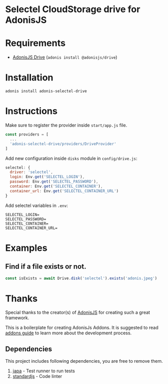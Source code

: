 # Selectel CloudStorage drive for AdonisJS

# Requirements
- [AdonisJS Drive](https://github.com/adonisjs/adonis-drive) (`adonis install @adonisjs/drive`)

# Installation
```
adonis install adonis-selectel-drive
```

# Instructions
Make sure to register the provider inside `start/app.js` file.

```js
const providers = [
  ...
  'adonis-selectel-drive/providers/DriveProvider'
]
```

Add new configuration inside `disks` module in `config/drive.js`:

```js
selectel: {
  driver: 'selectel',
  login: Env.get('SELECTEL_LOGIN'),
  password: Env.get('SELECTEL_PASSWORD'),
  container: Env.get('SELECTEL_CONTAINER'),
  container_url: Env.get('SELECTEL_CONTAINER_URL')
}
```

Add selectel variables in `.env`:
```
SELECTEL_LOGIN=
SELECTEL_PASSWORD=
SELECTEL_CONTAINER=
SELECTEL_CONTAINER_URL=
```

# Examples
## Find if a file exists or not.

```js
const isExists = await Drive.disk('selectel').exists('adonis.jpeg')
```

# Thanks
Special thanks to the creator(s) of [AdonisJS](http://adonisjs.com/) for creating such a great framework.

This is a boilerplate for creating AdonisJs Addons. It is suggested to read [addons guide](http://adonisjs.com/recipes/making-adonis-addons) to learn more about the development process.

## Dependencies
This project includes following dependencies, you are free to remove them.

1. [japa](https://github.com/thetutlage/japa) - Test runner to run tests
2. [standardjs](https://standardjs.com/) - Code linter

